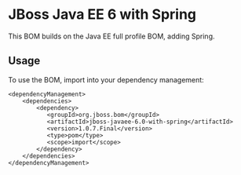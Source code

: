 JBoss Java EE 6 with Spring
===============================

This BOM builds on the Java EE full profile BOM, adding Spring.
  
Usage
-----

To use the BOM, import into your dependency management:

    <dependencyManagement>
        <dependencies>
            <dependency>
               <groupId>org.jboss.bom</groupId>
               <artifactId>jboss-javaee-6.0-with-spring</artifactId>
               <version>1.0.7.Final</version>
               <type>pom</type>
               <scope>import</scope>
            </dependency>
        </dependencies>
    </dependencyManagement>
